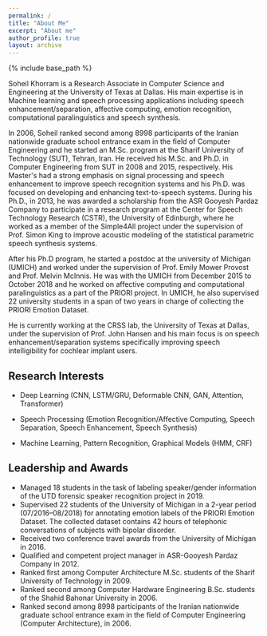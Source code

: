 ```yaml
---
permalink: /
title: "About Me"
excerpt: "About me"
author_profile: true
layout: archive
---
```


{% include base_path %}

Soheil Khorram is a Research Associate in Computer Science and Engineering at the University of Texas at Dallas. His main expertise is in Machine learning and speech processing applications including speech enhancement/separation, affective computing, emotion recognition, computational paralinguistics and speech synthesis.

In 2006, Soheil ranked second among 8998 participants of the Iranian nationwide graduate school entrance exam in the field of Computer Engineering and he started an M.Sc. program at the Sharif University of Technology (SUT), Tehran, Iran. He received his M.Sc. and Ph.D. in Computer Engineering from SUT in 2008 and 2015, respectively. His Master's had a strong emphasis on signal processing and speech enhancement to improve speech recognition systems and his Ph.D. was focused on developing and enhancing text-to-speech systems. During his Ph.D., in 2013, he was awarded a scholarship from the ASR Gooyesh Pardaz Company to participate in a research program at the Center for Speech Technology Research (CSTR), the University of Edinburgh, where he worked as a member of the Simple4All project under the supervision of Prof. Simon King to improve acoustic modeling of the statistical parametric speech synthesis systems.

After his Ph.D program, he started a postdoc at the university of Michigan (UMICH) and worked under the supervision of Prof. Emily Mower Provost and Prof. Melvin McInnis. He was with the UMICH from December 2015 to October 2018 and he worked on affective computing and computational paralinguistics as a part of the PRIORI project. In UMICH, he also supervised 22 university students in a span of two years in charge of collecting the PRIORI Emotion Dataset.

He is currently working at the CRSS lab, the University of Texas at Dallas, under the supervision of Prof. John Hansen and his main focus is on speech enhancement/separation systems specifically improving speech intelligibility for cochlear implant users.

Research Interests
------------------

* Deep Learning (CNN, LSTM/GRU, Deformable CNN, GAN, Attention, Transformer)

* Speech Processing (Emotion Recognition/Affective Computing, Speech Separation, Speech Enhancement, Speech Synthesis)

* Machine Learning, Pattern Recognition, Graphical Models (HMM, CRF)

Leadership and Awards
---------------------

* Managed 18 students in the task of labeling speaker/gender information of the UTD forensic speaker recognition project in 2019.
* Supervised 22 students of the University of Michigan in a 2-year period (07/2016–08/2018) for annotating emotion labels of the PRIORI Emotion Dataset. The collected dataset contains 42 hours of telephonic conversations of subjects with bipolar disorder.
* Received two conference travel awards from the University of Michigan in 2016.
* Qualified and competent project manager in ASR-Gooyesh Pardaz Company in 2012.
* Ranked first among Computer Architecture M.Sc. students of the Sharif University of Technology in 2009.
* Ranked second among Computer Hardware Engineering B.Sc. students of the Shahid Bahonar University in 2006.
* Ranked second among 8998 participants of the Iranian nationwide graduate school entrance exam in the field of Computer Engineering (Computer Architecture), in 2006.
